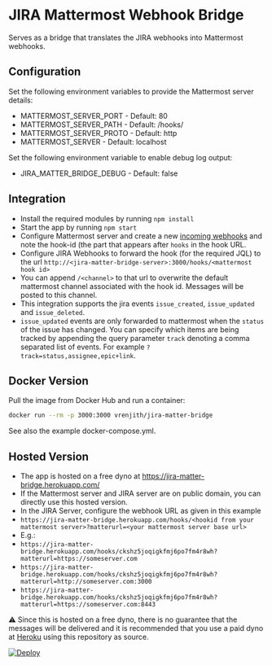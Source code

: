 # JIRA Mattermost Webhook Bridge

Serves as a bridge that translates the JIRA webhooks into Mattermost webhooks.
## Configuration
Set the following environment variables to provide the Mattermost server details:
* MATTERMOST_SERVER_PORT - Default: 80
* MATTERMOST_SERVER_PATH - Default: /hooks/<incoming hookid>
* MATTERMOST_SERVER_PROTO - Default: http
* MATTERMOST_SERVER - Default: localhost

Set the following environment variable to enable debug log output:
 * JIRA_MATTER_BRIDGE_DEBUG - Default: false

## Integration
* Install the required modules by running `npm install`
* Start the app by running `npm start`
* Configure Mattermost server and create a new [incoming webhooks](https://github.com/mattermost/platform/blob/master/doc/integrations/webhooks/Incoming-Webhooks.md) and note the hook-id (the part that appears after `hooks` in the hook URL.
* Configure JIRA Webhooks to forward the hook (for the required JQL) to the url `http://<jira-matter-bridge-server>:3000/hooks/<mattermost hook id>`
* You can append `/<channel>` to that url to overwrite the default mattermost channel associated with the hook id. Messages will be posted to this channel.
* This integration supports the jira events `issue_created`, `issue_updated` and `issue_deleted`.
* `issue_updated` events are only forwarded to mattermost when the `status` of the issue has changed. You can specify which items are being tracked by appending the query parameter
`track` denoting a comma separated list of events. For example `?track=status,assignee,epic+link`.

## Docker Version
Pull the image from Docker Hub and run a container:
```sh
docker run --rm -p 3000:3000 vrenjith/jira-matter-bridge
```
See also the example docker-compose.yml.

## Hosted Version

* The app is hosted on a free dyno at https://jira-matter-bridge.herokuapp.com/
* If the Mattermost server and JIRA server are on public domain, you can directly use this hosted version.
* In the JIRA Server, configure the webhook URL as given in this example
 * `https://jira-matter-bridge.herokuapp.com/hooks/<hookid from your mattermost server>?matterurl=<your mattermost server base url>`
* E.g.:
 * `https://jira-matter-bridge.herokuapp.com/hooks/ckshz5joqigkfmj6po7fm4r8wh?matterurl=https://someserver.com`
 * `https://jira-matter-bridge.herokuapp.com/hooks/ckshz5joqigkfmj6po7fm4r8wh?matterurl=http://someserver.com:3000`
 * `https://jira-matter-bridge.herokuapp.com/hooks/ckshz5joqigkfmj6po7fm4r8wh?matterurl=https://someserver.com:8443`

:warning: Since this is hosted on a free dyno, there is no guarantee that the messages will be delivered and it is recommended that you use a paid dyno at [Heroku](https://dashboard.heroku.com/new) using this repository as source.

[![Deploy](https://www.herokucdn.com/deploy/button.svg)](https://heroku.com/deploy?template=https://github.com/vrenjith/jira-matter-bridge)
